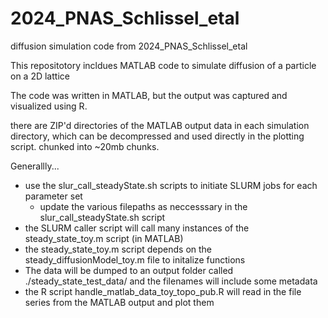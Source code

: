 # 2024_PNAS_Schlissel_etal
diffusion simulation code from 2024_PNAS_Schlissel_etal

This repositotory incldues MATLAB code to simulate diffusion of a particle on a 2D lattice

The code was written in MATLAB, but the output was captured and visualized using R.

there are ZIP'd directories of the MATLAB output data in each simulation directory, which 
can be decompressed and used directly in the plotting script. chunked into ~20mb chunks.

Generallly... 
- use the slur_call_steadyState.sh scripts to initiate SLURM jobs for each parameter set
  - update the various filepaths as neccesssary in the slur_call_steadyState.sh script
- the SLURM caller script will call many instances of the steady_state_toy.m script (in MATLAB)
- the steady_state_toy.m script depends on the steady_diffusionModel_toy.m file to initalize functions
- The data will be dumped to an output folder called ./steady_state_test_data/ and the filenames will include some metadata
- the R script handle_matlab_data_toy_topo_pub.R will read in the file series from the MATLAB output and plot them
